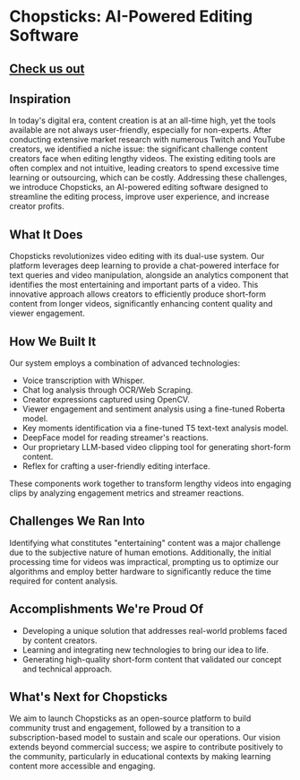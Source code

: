 # Chopsticks: AI-Powered Editing Software

## [Check us out](chopsticks.streamlit.app)

## Inspiration

In today's digital era, content creation is at an all-time high, yet the tools available are not always user-friendly, especially for non-experts. After conducting extensive market research with numerous Twitch and YouTube creators, we identified a niche issue: the significant challenge content creators face when editing lengthy videos. The existing editing tools are often complex and not intuitive, leading creators to spend excessive time learning or outsourcing, which can be costly. Addressing these challenges, we introduce Chopsticks, an AI-powered editing software designed to streamline the editing process, improve user experience, and increase creator profits.

## What It Does

Chopsticks revolutionizes video editing with its dual-use system. Our platform leverages deep learning to provide a chat-powered interface for text queries and video manipulation, alongside an analytics component that identifies the most entertaining and important parts of a video. This innovative approach allows creators to efficiently produce short-form content from longer videos, significantly enhancing content quality and viewer engagement.

## How We Built It

Our system employs a combination of advanced technologies:
- Voice transcription with Whisper.
- Chat log analysis through OCR/Web Scraping.
- Creator expressions captured using OpenCV.
- Viewer engagement and sentiment analysis using a fine-tuned Roberta model.
- Key moments identification via a fine-tuned T5 text-text analysis model.
- DeepFace model for reading streamer's reactions.
- Our proprietary LLM-based video clipping tool for generating short-form content.
- Reflex for crafting a user-friendly editing interface.

These components work together to transform lengthy videos into engaging clips by analyzing engagement metrics and streamer reactions.

## Challenges We Ran Into

Identifying what constitutes "entertaining" content was a major challenge due to the subjective nature of human emotions. Additionally, the initial processing time for videos was impractical, prompting us to optimize our algorithms and employ better hardware to significantly reduce the time required for content analysis.

## Accomplishments We're Proud Of

- Developing a unique solution that addresses real-world problems faced by content creators.
- Learning and integrating new technologies to bring our idea to life.
- Generating high-quality short-form content that validated our concept and technical approach.

## What's Next for Chopsticks

We aim to launch Chopsticks as an open-source platform to build community trust and engagement, followed by a transition to a subscription-based model to sustain and scale our operations. Our vision extends beyond commercial success; we aspire to contribute positively to the community, particularly in educational contexts by making learning content more accessible and engaging.


